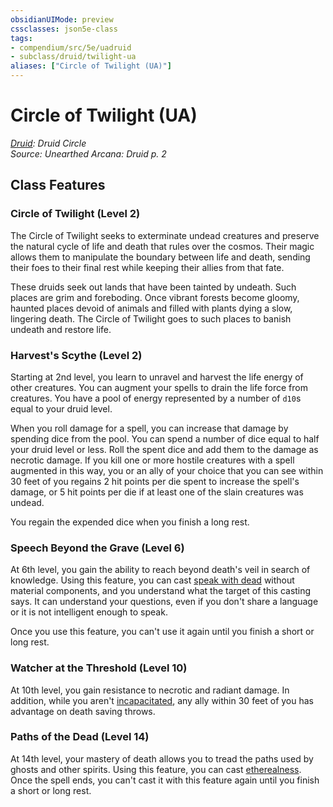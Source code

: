 ```yaml
---
obsidianUIMode: preview
cssclasses: json5e-class
tags:
- compendium/src/5e/uadruid
- subclass/druid/twilight-ua
aliases: ["Circle of Twilight (UA)"]
---
```

# Circle of Twilight (UA)
*[Druid](druid.md): Druid Circle*  
*Source: Unearthed Arcana: Druid p. 2*  


## Class Features

### Circle of Twilight (Level 2)

The Circle of Twilight seeks to exterminate undead creatures and preserve the natural cycle of life and death that rules over the cosmos. Their magic allows them to manipulate the boundary between life and death, sending their foes to their final rest while keeping their allies from that fate.

These druids seek out lands that have been tainted by undeath. Such places are grim and foreboding. Once vibrant forests become gloomy, haunted places devoid of animals and filled with plants dying a slow, lingering death. The Circle of Twilight goes to such places to banish undeath and restore life.

### Harvest's Scythe (Level 2)

Starting at 2nd level, you learn to unravel and harvest the life energy of other creatures. You can augment your spells to drain the life force from creatures. You have a pool of energy represented by a number of `d10`s equal to your druid level.

When you roll damage for a spell, you can increase that damage by spending dice from the pool. You can spend a number of dice equal to half your druid level or less. Roll the spent dice and add them to the damage as necrotic damage. If you kill one or more hostile creatures with a spell augmented in this way, you or an ally of your choice that you can see within 30 feet of you regains 2 hit points per die spent to increase the spell's damage, or 5 hit points per die if at least one of the slain creatures was undead.

You regain the expended dice when you finish a long rest.

### Speech Beyond the Grave (Level 6)

At 6th level, you gain the ability to reach beyond death's veil in search of knowledge. Using this feature, you can cast [speak with dead](/Systems/5e/spells/speak-with-dead.md) without material components, and you understand what the target of this casting says. It can understand your questions, even if you don't share a language or it is not intelligent enough to speak.

Once you use this feature, you can't use it again until you finish a short or long rest.

### Watcher at the Threshold (Level 10)

At 10th level, you gain resistance to necrotic and radiant damage. In addition, while you aren't [incapacitated](/Systems/5e/rules/conditions.md#incapacitated), any ally within 30 feet of you has advantage on death saving throws.

### Paths of the Dead (Level 14)

At 14th level, your mastery of death allows you to tread the paths used by ghosts and other spirits. Using this feature, you can cast [etherealness](/Systems/5e/spells/etherealness.md). Once the spell ends, you can't cast it with this feature again until you finish a short or long rest.